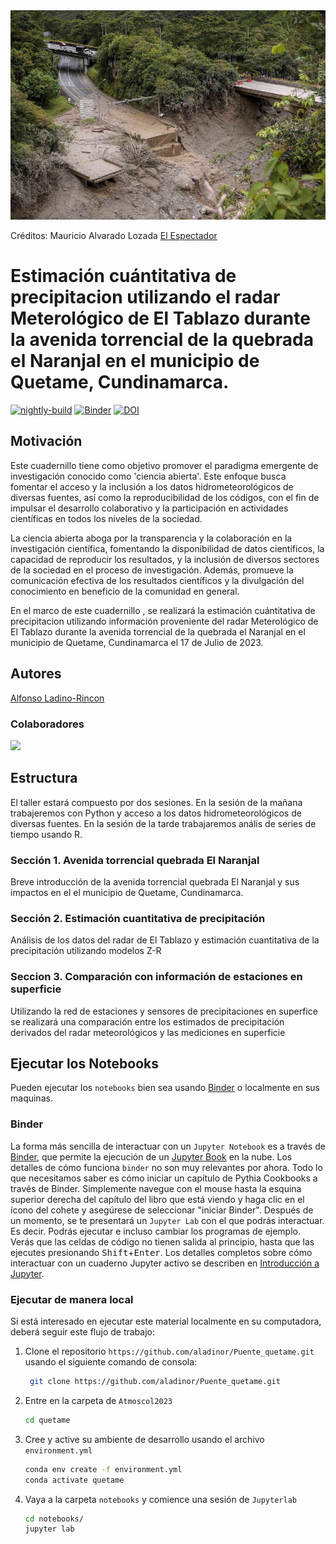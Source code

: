 <img src="notebooks/images/puente.jpeg" alt="thumbnail" width="700"/>

Créditos: Mauricio Alvarado Lozada [El Espectador](https://www.elespectador.com/bogota/las-dolorosas-imagenes-que-deja-la-avalancha-en-quetame-cundinamarca-noticias-hoy/) 


# Estimación cuántitativa de precipitacion utilizando el radar Meterológico de El Tablazo durante la avenida torrencial de la quebrada el Naranjal en el municipio de Quetame, Cundinamarca.

[![nightly-build](https://github.com/ProjectPythia/cookbook-template/actions/workflows/nightly-build.yaml/badge.svg)](https://github.com/ProjectPythia/cookbook-template/actions/workflows/nightly-build.yaml)
[![Binder](https://binder.projectpythia.org/badge_logo.svg)](https://binder.projectpythia.org/v2/gh/ProjectPythia/cookbook-template/main?labpath=notebooks)
[![DOI](https://zenodo.org/badge/686482876.svg)](https://zenodo.org/doi/10.5281/zenodo.8316796)


## Motivación

Este cuadernillo tiene como objetivo promover el paradigma emergente de investigación conocido como 'ciencia abierta'. Este enfoque busca fomentar el acceso y la inclusión a los datos hidrometeorológicos de diversas fuentes, así como la reproducibilidad de los códigos, con el fin de impulsar el desarrollo colaborativo y la participación en actividades científicas en todos los niveles de la sociedad.

La ciencia abierta aboga por la transparencia y la colaboración en la investigación científica, fomentando la disponibilidad de datos científicos, la capacidad de reproducir los resultados, y la inclusión de diversos sectores de la sociedad en el proceso de investigación. Además, promueve la comunicación efectiva de los resultados científicos y la divulgación del conocimiento en beneficio de la comunidad en general.

En el marco de este cuadernillo , se realizará la estimación cuántitativa de precipitacion utilizando información proveniente del radar Meterológico de El Tablazo durante la avenida torrencial de la quebrada el Naranjal en el municipio de Quetame, Cundinamarca el 17 de Julio de 2023.
## Autores

[Alfonso Ladino-Rincon](https://github.com/aladinor)

### Colaboradores

<a href="https://github.com/aladinor/Puente_quetame/graphs/contributors">
  <img src="https://contrib.rocks/image?repo=aladinor/Puente_quetame" />
</a>

## Estructura
El taller estará compuesto por dos sesiones. En la sesión de la mañana trabajeremos con Python y acceso a los datos hidrometeorológicos de diversas fuentes. En la sesión de la tarde trabajaremos anális de series de tiempo usando R.

### Sección 1. Avenida torrencial quebrada El Naranjal
Breve introducción de la avenida torrencial quebrada El Naranjal y sus impactos en el el municipio de Quetame, Cundinamarca.

### Sección 2. Estimación cuantitativa de precipitación

Análisis de los datos del radar de El Tablazo y estimación cuantitativa de la precipitación utilizando modelos Z-R

### Seccion 3. Comparación con información de estaciones en superficie
Utilizando la red de estaciones y sensores de precipitaciones en superfice se realizará una comparación entre los estimados de precipitación derivados del radar meteorológicos y las mediciones en superficie
## Ejecutar los Notebooks

Pueden ejecutar los `notebooks` bien sea usando [Binder](https://mybinder.org/) o localmente en sus maquinas.

### Binder

La forma más sencilla de interactuar con un `Jupyter Notebook` es a través de [Binder](https://binder.projectpythia.org/), que permite la ejecución de un [Jupyter Book](https://jupyterbook.org) en la nube. Los detalles de cómo funciona `binder` no son muy relevantes por ahora. Todo lo que necesitamos saber es cómo iniciar un capítulo de Pythia Cookbooks a través de Binder. Simplemente navegue con el mouse hasta la esquina superior derecha del capítulo del libro que está viendo y haga clic en el ícono del cohete y asegúrese de seleccionar "iniciar Binder". Después de un momento, se te presentará un `Jupyter Lab` con el que podrás interactuar. Es decir. Podrás ejecutar e incluso cambiar los programas de ejemplo. Verás que las celdas de código no tienen salida al principio, hasta que las ejecutes presionando <kbd>Shift</kbd>+<kbd>Enter</kbd>. Los detalles completos sobre cómo interactuar con un cuaderno Jupyter activo se describen en [Introducción a Jupyter](https://foundations.projectpythia.org/foundations/getting-started-jupyter.html).

### Ejecutar de manera local
Si está interesado en ejecutar este material localmente en su computadora, deberá seguir este flujo de trabajo:

1. Clone el repositorio  `https://github.com/aladinor/Puente_quetame.git` usando el siguiente comando de consola:

   ```bash
    git clone https://github.com/aladinor/Puente_quetame.git
   ```

1. Entre en la carpeta de `Atmoscol2023`
   ```bash
   cd quetame
   ```
1. Cree y active su ambiente de desarrollo usando el archivo `environment.yml`
   ```bash
   conda env create -f environment.yml
   conda activate quetame
   ```
1. Vaya a la carpeta `notebooks` y comience una sesión de `Jupyterlab`
   ```bash
   cd notebooks/
   jupyter lab
   ```
